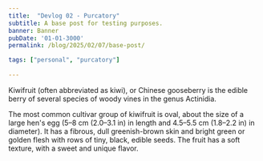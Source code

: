 ```yaml
---
title:  "Devlog 02 - Purcatory"
subtitle: A base post for testing purposes.
banner: Banner
pubDate: '01-01-3000'
permalink: /blog/2025/02/07/base-post/

tags: ["personal", "purcatory"]
  
---
```

Kiwifruit (often abbreviated as kiwi), or Chinese gooseberry is the
edible berry of several species of woody vines in the genus Actinidia.

The most common cultivar group of kiwifruit is oval, about the size of
a large hen's egg (5–8 cm (2.0–3.1 in) in length and 4.5–5.5 cm
(1.8–2.2 in) in diameter). It has a fibrous, dull greenish-brown skin
and bright green or golden flesh with rows of tiny, black, edible
seeds. The fruit has a soft texture, with a sweet and unique flavor.